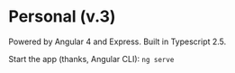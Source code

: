 # Personal (v.3)

Powered by Angular 4 and Express. Built in Typescript 2.5.

Start the app (thanks, Angular CLI):
`ng serve`

